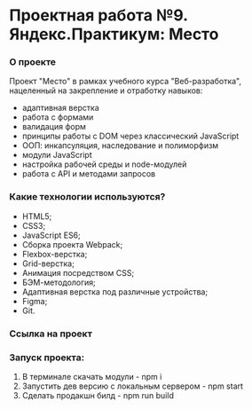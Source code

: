 # Проектная работа №9. Яндекс.Практикум: Место

### О проекте
Проект "Место" в рамках учебного курса "Веб-разработка", нацеленный на закрепление и отработку навыков:
* адаптивная верстка
* работа с формами
* валидация форм
* принципы работы с DOM через классический JavaScript
* ООП: инкапсуляция, наследование и полиморфизм
* модули JavaScript
* настройка рабочей среды и node-модулей
* работа с API и методами запросов

### Какие технологии используются?
* HTML5;
* CSS3;
* JavaScript ES6;
* Сборка проекта Webpack;
* Flexbox-верстка;
* Grid-верстка;
* Анимация посредством CSS;
* БЭМ-методология;
* Адаптивная верстка под различные устройства;
* Figma;
* Git.

### Ссылка на проект

### Запуск проекта:
1. В терминале скачать модули - npm i
2. Запустить дев версию с локальным сервером - npm start
3. Сделать продакшн билд - npm run build